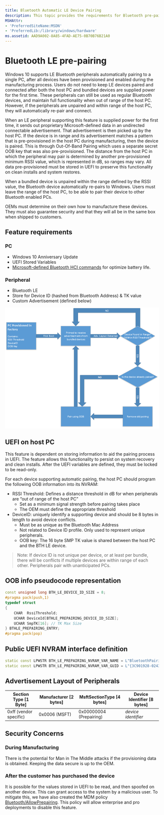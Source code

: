 ```yaml
---
title: Bluetooth Automatic LE Device Pairing
description: This topic provides the requirements for Bluetooth pre-pairing in Windows 10.
MSHAttr:
- 'PreferredSiteName:MSDN'
- 'PreferredLib:/library/windows/hardware'
ms.assetid: AAD9A002-8A85-4FAD-AE75-0B70B76B21A0
---
```


# Bluetooth LE pre-pairing
Windows 10 supports LE Bluetooth peripherals automatically pairing to a single PC, after all devices have been provisioned and enabled during the manufacturing process. Users do not need  to keep LE devices paired and connected after both the host PC and bundled devices are supplied power for the first time. These peripherals can still be used as regular Bluetooth devices, and maintain full functionality when out of range of the host PC. However, if the peripherals are unpaired and within range of the host PC, they will automatically re-pair and connect.
	
When an LE peripheral supporting this feature is supplied power for the first time, it sends out proprietary Microsoft-defined data in an undirected connectable advertisement. That advertisement is then picked up by the host PC. If the device is in range and its advertisement matches a pattern that is pre-provisioned in the host PC during manufacturing, then the device is paired. This is through Out-Of-Band Pairing which uses a separate secret OOB key that was also pre-provisioned. The distance from the host PC in which the peripheral may pair is determined by another pre-provisioned minimum RSSI value, which is represented in dB, so ranges may vary. All data pre-provisioned must be stored in UEFI to preserve this functionality on clean installs and system restores.

When a bundled device is unpaired within the range defined by the RSSI value, the Bluetooth device automatically re-pairs to Windows. Users must leave the range of the host PC, to be able to pair their device to other Bluetooth enabled PCs.

OEMs must determine on their own how to manufacture these devices. They must also guarantee security and that they will all be in the same box when shipped to customers.

## Feature requirements

### PC
- 	Windows 10 Anniversary Update
- 	UEFI Stored Variables
- 	[Microsoft-defined Bluetooth HCI commands](https://msdn.microsoft.com/en-us/library/windows/hardware/dn936814) for optimize battery life. 

### Peripheral
- Bluetooth LE
- Store for Device ID (hashed from Bluetooth Address) & TK value
- Custom Advertisement (defined below)

![Pre-pairing flow](../images/prepairflow.png)

## UEFI on host PC

This feature is dependent on storing information to aid the pairing process in UEFI. The feature allows this functionality to persist on system recovery and clean installs. After the UEFI variables are defined, they must be locked to be read-only. 

For each device supporting automatic pairing, the host PC should program the following OOB information into its NVRAM:
- 	RSSI Threshold: Defines a distance threshold in dB for when peripherals are “out of range of the host PC”
	- 	Set as a minimum signal strength before pairing takes place
	- 	The OEM must define the appropriate threshold
- 	DeviceID: uniquely identify a supporting device and should be 8 bytes in length to avoid device conflicts.
	- 	Must be as unique as the Bluetooth Mac Address
	- 	Not related to Device ID profile. Only used to represent unique peripherals.
	- 	OOB key: The 16 byte SMP TK value is shared between the host PC and the BTH LE device.
> Note: If device ID is not unique per device, or at least per bundle, there will be conflicts if multiple devices are within range of each other. Peripherals  pair with unanticipated PCs.

## OOB info pseudocode representation
```cpp
const unsigned long BTH_LE_DEVICE_ID_SIZE = 8;
#pragma pack(push,1)
typedef struct
{
    CHAR  RssiThreshold;
    UCHAR DeviceId[BTHLE_PREPAIRING_DEVICE_ID_SIZE];
    UCHAR SmpTK[16]; // TK Max Size
} BTHLE_PREPAIRING_ENTRY;
#pragma pack(pop) 
```

## Public UEFI NVRAM interface definition
```cpp
static const LPWSTR BTH_LE_PREPAIRING_NVRAM_VAR_NAME = L"BluetoothPairingInfo";
static const LPWSTR BTH_LE_PREPAIRING_NVRAM_VAR_GUID = L"{3C901928-0243-4778-8ADC-BC2D3C6E6B0E}";
```

## Advertisement Layout of Peripherals

|Section Type [1 Byte]	| Manufacturer [2 bytes]	| MsftSectionType [4 bytes]	| Device Identifier [8 bytes]|
|-----------------------|---------------------------|---------------------------|----------------------------|
|0xff (vendor specific)	|0x0006 (MSFT)				|0x00000004 (Prepairing) 	| *device identifier* 		 |

## Security Concerns
### **During Manufacturing**
There is the potential for Man in The Middle attacks if the provisioning data is obtained. Keeping the data secure is up to the OEM. 
### **After the customer has purchased the device**
It is possible for the values stored in UEFI to be read, and then spoofed on another device. This can grant access to the system by a malicious user. To mitigate this, we have also created the MDM policy [Bluetooth/AllowPrepairing](https://msdn.microsoft.com/windows/hardware/commercialize/customize/mdm/policy-configuration-service-provider#bluetooth-allowprepairing). This policy will allow enterprise and pro deployments to disable this feature.
